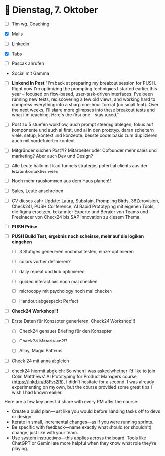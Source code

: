 # 📅 Dienstag, 7. Oktober

- [ ] Tim wg. Coaching
- [x] Mails
- [ ] Linkedin
- [x] Tabs
- [ ] Pascak anrufen


- Social mit Gamma
- [ ] **Linkend In Post** \"I'm back at preparing my breakout session for PUSH. Right now I'm optimizing the prompting techniques I started earlier this year – focused on flow-based, user-task-driven interfaces. I've been running new tests, rediscovering a few old views, and working hard to compress everything into a sharp one-hour format (no small feat). Over the next weeks, I'll share more glimpses into these breakout tests and what I'm teaching. Here's the first one – stay tuned.\"

- [ ] Post zu 5 stuefen workflow, auch prompt steering ablegen, fokus auf komponente und auch ai first, und ai in den prototyp. daran scheitern viele. setup, kontext und konzeote. besste coder basis zum duplizieren auch mit vordefnierten kontext

- [ ] Mitgründer suchen Post?!? Mitarbeiter oder Cofounder mehr sales und marketing? Aber auch Dev und Design?
- [ ] Alle Leute hallo mit lead funnels strategie, potential clients aus der letztenkontaktier welle
- [ ] Noch mehr rauskommen aus dem Haus planen!!!
- [ ] Sales, Leute anschreiben

- [ ] CV dieses Jahr Update: Laura, Substain, Prompting Birds, 36Zerovision, Check24!, PUSH Conference, AI Rapid Prototyping mit eigenen Tools, die figma ersetzen, bekannter Experte und Berater von Teams und Freelnacer von Check24 bis SAP Innovation zu diesem Thema.








- [ ] **PUSH Präse**
- [ ] **PUSH Build Test, ergebnis noch scheisse, mehr auf die logiken eingehen**
  - [ ] 3 Stufiges generieren nochmal testen, einzel optimieren
  - [ ] colors vorher definieren?
  - [ ] daily repeat und hub optimieren
  - [ ] guided interactions noch mal checken
  - [ ] microcopy mit psychology noch mal checken
  - [ ] Handout abgespeckt Perfect





- [ ] **Check24 Workshop!!!**

- [ ] Erste Daten für Konzepter generieren. Check24 Workshop!!!
  - [ ] Check24 genaues Briefing für den Konzepter
  - [ ] Check24 Materialien?!?
  - [ ] Alloy, Magic Patterns


- [ ] Check 24 mit anna abgleich
- [ ] check24 hiermit abgleich: So when I was asked whether I’d like to join Colin Matthews' AI Prototyping for Product Managers course (https://lnkd.in/d8Fvs2Ri), I didn’t hesitate for a second. I was already experimenting on my own, but the course provided some great tips I wish I had known earlier. 

Here are a few key ones I'd share with every PM after the course:
- Create a build plan—just like you would before handing tasks off to devs or design.
- Iterate in small, incremental changes—as if you were running sprints.
- Be specific with feedback—name exactly what should (or shouldn't) change, just like with your team.
- Use system instructions—this applies across the board. Tools like ChatGPT or Gemini are more helpful when they know what role they’re playing.
